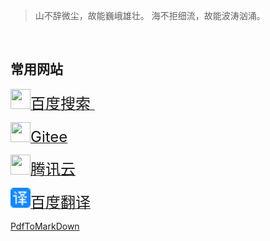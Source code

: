 > 山不辞微尘，故能巍峨雄壮。
海不拒细流，故能波涛汹涌。


&emsp;
&emsp;


## 常用网站  
[<img src="https://www.baidu.com/favicon.ico" height="32" width="32"><font size=5>百度搜索  </font>](https://www.baidu.com/)&emsp;&emsp;&emsp;&emsp;

[<img src="https://gitee.com/assets/favicon.ico" height="32" width="32"><font size=5>Gitee</font>](https://gitee.com/yaoxin001)&emsp;&emsp;&emsp;&emsp;&emsp;  

[<img src="https://cloud.tencent.com/favicon.ico" height="32" width="32"><font size=5>腾讯云</font>](https://cloud.tencent.com/login?s_url=https%3A%2F%2Fconsole.cloud.tencent.com%2Fcvm%2Finstance%2Findex%3Frid%3D4)&emsp;&emsp;&emsp;&emsp;

[<img src="Images/百度翻译.png" height="32" width="32"><font size=5>百度翻译</font>](https://fanyi.baidu.com/?aldtype=16047#auto/zh/)&emsp;&emsp;&emsp;&emsp;

[PdfToMarkDown](https://pdf2md.morethan.io/)